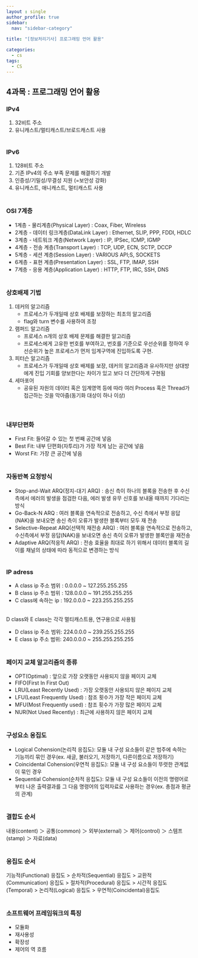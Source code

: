 ```yaml
---
layout : single
author_profile: true
sidebar: 
  nav: "sidebar-category"
  
title: "[정보처리기사] 프로그래밍 언어 활용"

categories:
  - cs
tags:
  - CS
---
```


## 4과목 : 프로그래밍 언어 활용

### IPv4  
1. 32비트 주소 <br>
2. 유니캐스트/멀티캐스트/브로드캐스트 사용  <br><br>

### IPv6  
1. 128비트 주소  <br>
2. 기존 IPv4의 주소 부족 문제를 해결하기 개발  <br>
3. 인증성/기밀성/무결성 지원 (=보안성 강화)  <br>
4. 유니캐스트, 애니캐스트, 멀티캐스트 사용<br><br>

### OSI 7계층
- 1계층 - 물리계층(Physical Layer) : Coax, Fiber, Wireless  <br>
- 2계층 - 데이터 링크계층(DataLink Layer) : Ethernet, SLIP, PPP, FDDI, HDLC  <br>
- 3계층 - 네트워크 계층(Network Layer) : IP, IPSec, ICMP, IGMP  <br>
- 4계층 - 전송 계층(Transport Layer) : TCP, UDP, ECN, SCTP, DCCP  <br>
- 5계층 - 세션 계층(Session Layer) : VARIOUS API;S, SOCKETS  <br>
- 6계층 - 표현 계층(Presentation Layer) : SSL, FTP, IMAP, SSH  <br>
- 7계층 - 응용 계층(Application Layer) : HTTP, FTP, IRC, SSH, DNS<br><br>

### 상호배제 기법
1. 데커의 알고리즘  <br>
	- 프로세스가 두개일때 상호 배제를 보장하는 최초의 알고리즘  <br>
	- flag와 turn 변수를 사용하여 조정  <br>
2. 램퍼드 알고리즘  <br>
	- 프로세스 n개의 상호 배제 문제를 해결한 알고리즘  <br>
	- 프로세스에게 고유한 번호를 부여하고, 번호를 기준으로 우선순위를 정하여 우선순위가 높은 프로세스가 먼저 임계구역에 진입하도록 구현.  <br>
3. 피터슨 알고리즘  <br>
	- 프로세스가 두개일때 상호 배제를 보장, 데커의 알고리즘과 유사하지만 상대방에게 진입 기회를 양보한다는 차이가 있고 보다 더 간단하게 구현됨  <br>
4. 세마포어  <br>
	- 공유된 자원의 데이터 혹은 임계영역 등에 따라 여러 Process 혹은 Thread가 접근하는 것을 막아줌(동기화 대상이 하나 이상)<br><br><br>

### 내부단편화
- First Fit: 들어갈 수 있는 첫 번째 공간에 넣음  <br>
- Best Fit: 내부 단편화(자투리)가 가장 적게 남는 공간에 넣음  <br>
- Worst Fit: 가장 큰 공간에 넣음<br><br>

### 자동반복 요청방식
- Stop-and-Wait ARQ(정지-대기 ARQ) : 송신 측이 하나의 블록을 전송한 후 수신 측에서 에러의 발생을 점검한 다음, 에러 발생 유무 신호를 보내올 때까지 기다리는 방식  <br>
- Go-Back-N ARQ : 여러 블록을 연속적으로 전송하고, 수신 측에서 부정 응답(NAK)을 보내오면 송신 측이 오류가 발생한 블록부터 모두 재 전송  <br>
- Selective-Repeat ARQ(선택적 재전송 ARQ) : 여러 블록을 연속적으로 전송하고, 수신측에서 부정 응답(NAK)을 보내오면 송신 측이 오류가 발생한 블록만을 재전송  <br>
- Adaptive ARQ(적응적 ARQ) : 전송 효율을 최대로 하기 위해서 데이터 블록의 길이를 채널의 상태에 따라 동적으로 변경하는 방식<br><br>

### IP adress
- A class ip 주소 범위 : 0.0.0.0 ~ 127.255.255.255  <br>
- B class ip 주소 범위 : 128.0.0.0 ~ 191.255.255.255  <br>
- C class에 속하는 ip : 192.0.0.0 ~ 223.255.255.255  <br><br>

D class와 E class는 각각 멀티캐스트용, 연구용으로 사용됨<br>
- D class ip 주소 범위: 224.0.0.0 ~ 239.255.255.255  <br>
- E class ip 주소 범위: 240.0.0.0 ~ 255.255.255.255<br><br>

### 페이지 교체 알고리즘의 종류
- OPT(Optimal) : 앞으로 가장 오랫동안 사용되지 않을 페이지 교체<br>
- FIFO(First In First Out)<br>
- LRU(Least Recently Used) : 가장 오랫동안 사용되지 않은 페이지 교체<br>
- LFU(Least Frequently Used) : 참조 횟수가 가장 작은 페이지 교체<br>
- MFU(Most Frequently used) : 참조 횟수가 가장 많은 페이지 교체<br>
- NUR(Not Used Recently) : 최근에 사용하지 않은 페이지 교체<br><br>

### 구성요소 응집도
- Logical Cohension(논리적 응집도): 모듈 내 구성 요소들이 같은 범주에 속하는 기능끼리 묶인 경우(ex. 새글, 불러오기, 저장하기, 다른이름으로 저장하기)<br>
- Coincidental Cohension(우연적 응집도): 모듈 내 구성 요소들이 뚜렷한 관계없이 묶인 경우<br>
- Sequential Cohension(순차적 응집도): 모듈 내 구성 요소들이 이전의 명령어로부터 나온 출력결과를 그 다음 명령어의 입력자료로 사용하는 경우(ex. 총점과 평균의 관계)<br><br>

### 결합도 순서
내용(content) ＞ 공통(common) ＞ 외부(external) ＞ 제어(control) ＞ 스템프(stamp) ＞ 자료(data)<br><br>

### 응집도 순서
기능적(Functional) 응집도 > 순차적(Sequential) 응집도 > 교환적(Communication) 응집도 > 절차적(Procedural) 응집도 > 시간적 응집도(Temporal) > 논리적(Logical) 응집도 > 우연적(Coincidental)응집도<br><br>

### 소프트웨어 프레임워크의 특징
- 모듈화<br>
- 재사용성<br>
- 확장성<br>
- 제어의 역 흐름<br><br>
